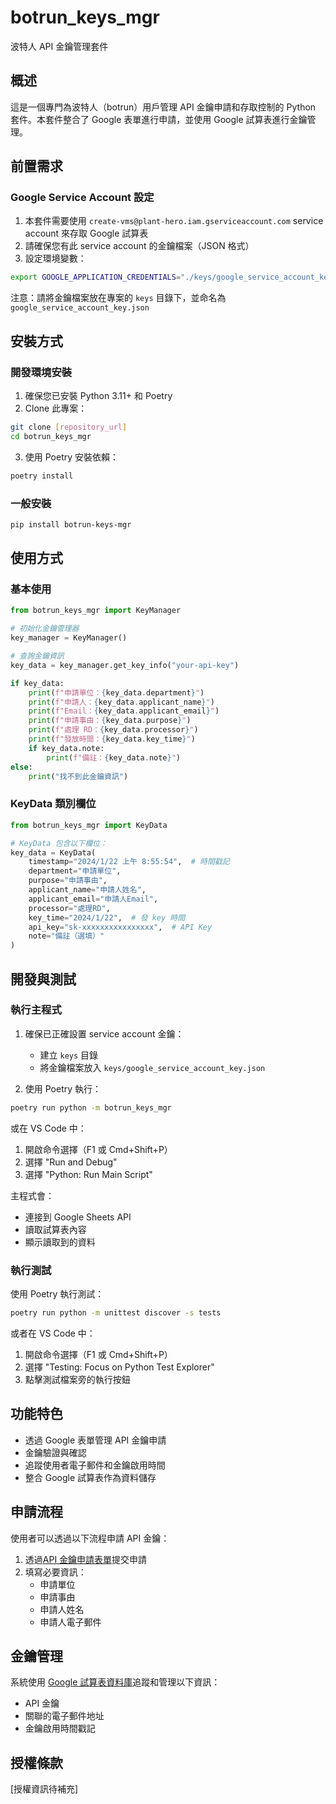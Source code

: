 # botrun_keys_mgr

波特人 API 金鑰管理套件

## 概述

這是一個專門為波特人（botrun）用戶管理 API 金鑰申請和存取控制的 Python 套件。本套件整合了 Google 表單進行申請，並使用 Google 試算表進行金鑰管理。

## 前置需求

### Google Service Account 設定
1. 本套件需要使用 `create-vms@plant-hero.iam.gserviceaccount.com` service account 來存取 Google 試算表
2. 請確保您有此 service account 的金鑰檔案（JSON 格式）
3. 設定環境變數：
```bash
export GOOGLE_APPLICATION_CREDENTIALS="./keys/google_service_account_key.json"
```
注意：請將金鑰檔案放在專案的 `keys` 目錄下，並命名為 `google_service_account_key.json`

## 安裝方式

### 開發環境安裝

1. 確保您已安裝 Python 3.11+ 和 Poetry
2. Clone 此專案：
```bash
git clone [repository_url]
cd botrun_keys_mgr
```

3. 使用 Poetry 安裝依賴：
```bash
poetry install
```

### 一般安裝
```bash
pip install botrun-keys-mgr
```

## 使用方式

### 基本使用
```python
from botrun_keys_mgr import KeyManager

# 初始化金鑰管理器
key_manager = KeyManager()

# 查詢金鑰資訊
key_data = key_manager.get_key_info("your-api-key")

if key_data:
    print(f"申請單位：{key_data.department}")
    print(f"申請人：{key_data.applicant_name}")
    print(f"Email：{key_data.applicant_email}")
    print(f"申請事由：{key_data.purpose}")
    print(f"處理 RD：{key_data.processor}")
    print(f"發放時間：{key_data.key_time}")
    if key_data.note:
        print(f"備註：{key_data.note}")
else:
    print("找不到此金鑰資訊")
```

### KeyData 類別欄位
```python
from botrun_keys_mgr import KeyData

# KeyData 包含以下欄位：
key_data = KeyData(
    timestamp="2024/1/22 上午 8:55:54",  # 時間戳記
    department="申請單位",
    purpose="申請事由",
    applicant_name="申請人姓名",
    applicant_email="申請人Email",
    processor="處理RD",
    key_time="2024/1/22",  # 發 key 時間
    api_key="sk-xxxxxxxxxxxxxxxx",  # API Key
    note="備註（選填）"
)
```

## 開發與測試

### 執行主程式
1. 確保已正確設置 service account 金鑰：
   - 建立 `keys` 目錄
   - 將金鑰檔案放入 `keys/google_service_account_key.json`

2. 使用 Poetry 執行：
```bash
poetry run python -m botrun_keys_mgr
```

或在 VS Code 中：
1. 開啟命令選擇（F1 或 Cmd+Shift+P）
2. 選擇 "Run and Debug"
3. 選擇 "Python: Run Main Script"

主程式會：
- 連接到 Google Sheets API
- 讀取試算表內容
- 顯示讀取到的資料

### 執行測試
使用 Poetry 執行測試：
```bash
poetry run python -m unittest discover -s tests
```

或者在 VS Code 中：
1. 開啟命令選擇（F1 或 Cmd+Shift+P）
2. 選擇 "Testing: Focus on Python Test Explorer"
3. 點擊測試檔案旁的執行按鈕

## 功能特色

- 透過 Google 表單管理 API 金鑰申請
- 金鑰驗證與確認
- 追蹤使用者電子郵件和金鑰啟用時間
- 整合 Google 試算表作為資料儲存

## 申請流程

使用者可以透過以下流程申請 API 金鑰：

1. 透過[API 金鑰申請表單](https://docs.google.com/forms/d/1M8s6UDzkekVuEKzEATWAOkc-U0229QG0NV89QVMPTDQ/edit)提交申請
2. 填寫必要資訊：
   - 申請單位
   - 申請事由
   - 申請人姓名
   - 申請人電子郵件

## 金鑰管理

系統使用 [Google 試算表資料庫](https://docs.google.com/spreadsheets/d/1P4n8uaLljygnfcn_FUN7RMsfoI-wDFgqygq8dAfejBI/edit)追蹤和管理以下資訊：
- API 金鑰
- 關聯的電子郵件地址
- 金鑰啟用時間戳記

## 授權條款

[授權資訊待補充]